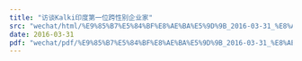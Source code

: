```yaml
---
title: "访谈Kalki印度第一位跨性别企业家"
src: "wechat/html/%E9%85%B7%E5%84%BF%E8%AE%BA%E5%9D%9B_2016-03-31_%E8%AE%BF%E8%B0%88Kalki%E5%8D%B0%E5%BA%A6%E7%AC%AC%E4%B8%80%E4%BD%8D%E8%B7%A8%E6%80%A7%E5%88%AB%E4%BC%81%E4%B8%9A%E5%AE%B6.html"
date: 2016-03-31
pdf: "wechat/pdf/%E9%85%B7%E5%84%BF%E8%AE%BA%E5%9D%9B_2016-03-31_%E8%AE%BF%E8%B0%88Kalki%E5%8D%B0%E5%BA%A6%E7%AC%AC%E4%B8%80%E4%BD%8D%E8%B7%A8%E6%80%A7%E5%88%AB%E4%BC%81%E4%B8%9A%E5%AE%B6.pdf"
---
```


